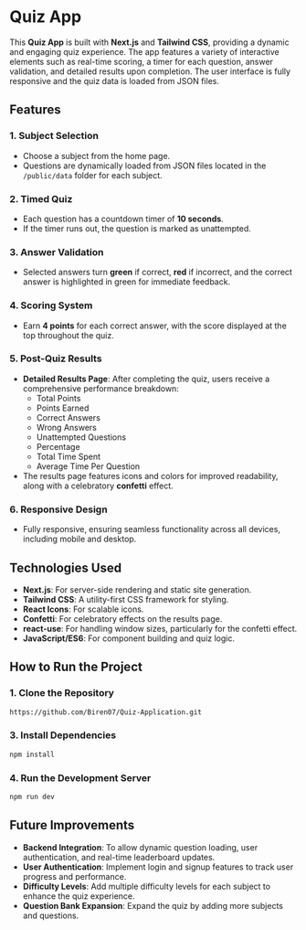 # Quiz App

This **Quiz App** is built with **Next.js** and **Tailwind CSS**, providing a dynamic and engaging quiz experience. The app features a variety of interactive elements such as real-time scoring, a timer for each question, answer validation, and detailed results upon completion. The user interface is fully responsive and the quiz data is loaded from JSON files.

## Features

### 1. **Subject Selection**
- Choose a subject from the home page.
- Questions are dynamically loaded from JSON files located in the `/public/data` folder for each subject.

### 2. **Timed Quiz**
- Each question has a countdown timer of **10 seconds**.
- If the timer runs out, the question is marked as unattempted.

### 3. **Answer Validation**
- Selected answers turn **green** if correct, **red** if incorrect, and the correct answer is highlighted in green for immediate feedback.

### 4. **Scoring System**
- Earn **4 points** for each correct answer, with the score displayed at the top throughout the quiz.

### 5. **Post-Quiz Results**
- **Detailed Results Page**: After completing the quiz, users receive a comprehensive performance breakdown:
  - Total Points
  - Points Earned
  - Correct Answers
  - Wrong Answers
  - Unattempted Questions
  - Percentage
  - Total Time Spent
  - Average Time Per Question
- The results page features icons and colors for improved readability, along with a celebratory **confetti** effect.

### 6. **Responsive Design**
- Fully responsive, ensuring seamless functionality across all devices, including mobile and desktop.

## Technologies Used

- **Next.js**: For server-side rendering and static site generation.
- **Tailwind CSS**: A utility-first CSS framework for styling.
- **React Icons**: For scalable icons.
- **Confetti**: For celebratory effects on the results page.
- **react-use**: For handling window sizes, particularly for the confetti effect.
- **JavaScript/ES6**: For component building and quiz logic.

## How to Run the Project

### 1. Clone the Repository
```bash
https://github.com/Biren07/Quiz-Application.git
```
### 3. Install Dependencies
```bash
npm install
```

### 4. Run the Development Server
```bash
npm run dev
```

## Future Improvements

- **Backend Integration**: To allow dynamic question loading, user authentication, and real-time leaderboard updates.
- **User Authentication**: Implement login and signup features to track user progress and performance.
- **Difficulty Levels**: Add multiple difficulty levels for each subject to enhance the quiz experience.
- **Question Bank Expansion**: Expand the quiz by adding more subjects and questions.

